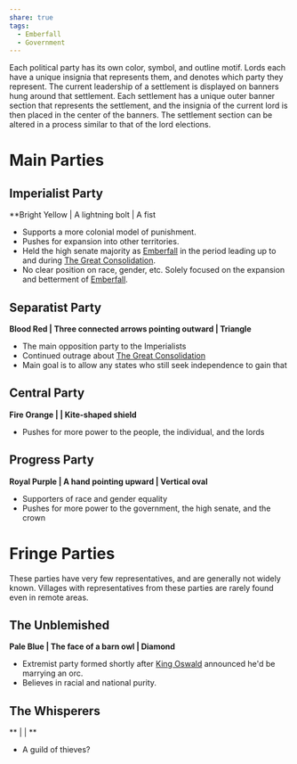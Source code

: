 ```yaml
---
share: true
tags:
  - Emberfall
  - Government
---
```


Each political party has its own color, symbol, and outline motif. Lords each have a unique insignia that represents them, and denotes which party they represent. The current leadership of a settlement is displayed on banners hung around that settlement. Each settlement has a unique outer banner section that represents the settlement, and the insignia of the current lord is then placed in the center of the banners. The settlement section can be altered in a process similar to that of the lord elections.
# Main Parties
## Imperialist Party
**Bright Yellow | A lightning bolt | A fist
- Supports a more colonial model of punishment.
- Pushes for expansion into other territories.
- Held the high senate majority as [Emberfall](./Emberfall.md) in the period leading up to and during [The Great Consolidation](./The%20Great%20Consolidation.md).
- No clear position on race, gender, etc. Solely focused on the expansion and betterment of [Emberfall](./Emberfall.md).
## Separatist Party
**Blood Red | Three connected arrows pointing outward | Triangle**
- The main opposition party to the Imperialists
- Continued outrage about [The Great Consolidation](./The%20Great%20Consolidation.md)
- Main goal is to allow any states who still seek independence to gain that
## Central Party
**Fire Orange |  | Kite-shaped shield**
- Pushes for more power to the people, the individual, and the lords
## Progress Party
**Royal Purple | A hand pointing upward | Vertical oval**
- Supporters of race and gender equality
- Pushes for more power to the government, the high senate, and the crown
# Fringe Parties
These parties have very few representatives, and are generally not widely known. Villages with representatives from these parties are rarely found even in remote areas.
## The Unblemished
**Pale Blue | The face of a barn owl | Diamond**
- Extremist party formed shortly after [King Oswald](./King%20Oswald.md) announced he'd be marrying an orc.
- Believes in racial and national purity.
## The Whisperers
** |  | **
- A guild of thieves?